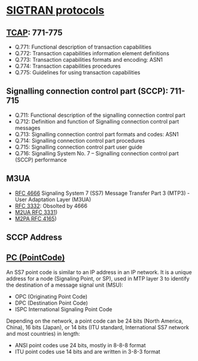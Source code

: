 # [SIGTRAN protocols](https://en.wikipedia.org/wiki/SIGTRAN)
## [TCAP](https://www.itu.int/ITU-T/recommendations/index.aspx?ser=Q): 771-775
- Q.771: Functional description of transaction capabilities
-	Q.772: Transaction capabilities information element definitions
-	Q.773: Transaction capabilities formats and encoding: ASN1
-	Q.774: Transaction capabilities procedures
-	Q.775: Guidelines for using transaction capabilities

## Signalling connection control part (SCCP): 711-715
-	Q.711: Functional description of the signalling connection control part
-	Q.712: Definition and function of Signalling connection control part messages
-	Q.713: Signalling connection control part formats and codes: ASN1
-	Q.714: Signalling connection control part procedures
-	Q.715: Signalling connection control part user guide
-	Q.716: Signalling System No. 7 – Signalling connection control part (SCCP) performance

## M3UA
- [RFC 4666](https://tools.ietf.org/rfc/rfc4666.txt) Signaling System 7 (SS7) Message Transfer Part 3 (MTP3) - User Adaptation Layer (M3UA)
- [RFC 3332](https://tools.ietf.org/rfc/rfc3332.txt): Obsolted by 4666
- [M2UA RFC 3331](https://tools.ietf.org/rfc/rfc3331.txt))
- [M2PA RFC 4165](https://tools.ietf.org/rfc/rfc4165.txt))

## SCCP Address

## [PC (PointCode)](https://en.wikipedia.org/wiki/Point_code)
An SS7 point code is similar to an IP address in an IP network. It is a unique address for a node (Signaling Point, or SP), used in MTP layer 3 to identify the destination of a message signal unit (MSU):
- OPC (Originating Point Code) 
- DPC (Destination Point Code)
- ISPC International Signaling Point Code

Depending on the network, a point code can be 24 bits (North America, China), 16 bits (Japan), or 14 bits (ITU standard, International SS7 network and most countries) in length:
- ANSI point codes use 24 bits, mostly in 8-8-8 format
- ITU point codes use 14 bits and are written in 3-8-3 format
